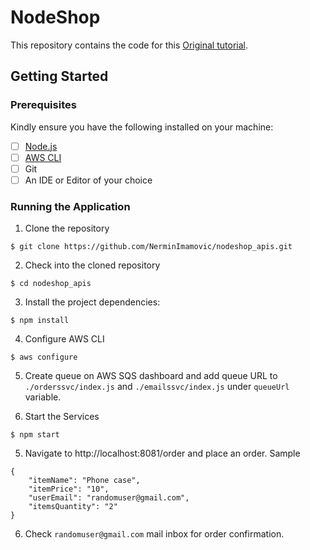 # NodeShop

This repository contains the code for this [Original tutorial](https://stackabuse.com/message-queueing-in-node-js-with-aws-sqs/).

## Getting Started

### Prerequisites

Kindly ensure you have the following installed on your machine:

- [ ] [Node.js](https://nodejs.org/en/)
- [ ] [AWS CLI](https://docs.aws.amazon.com/cli/latest/userguide/install-cliv2.html)
- [ ] Git
- [ ] An IDE or Editor of your choice

### Running the Application

1. Clone the repository
```
$ git clone https://github.com/NerminImamovic/nodeshop_apis.git
```

2. Check into the cloned repository
```
$ cd nodeshop_apis
```

3. Install the project dependencies:
```
$ npm install
```

4. Configure AWS CLI
```
$ aws configure
```

5. Create queue on AWS SQS dashboard and add queue URL to `./orderssvc/index.js` and `./emailssvc/index.js` under `queueUrl` variable.

4. Start the Services

```
$ npm start
```

5. Navigate to http://localhost:8081/order and place an order. Sample

```
{
	"itemName": "Phone case",
	"itemPrice": "10",
	"userEmail": "randomuser@gmail.com",
	"itemsQuantity": "2"
}
```

6. Check `randomuser@gmail.com` mail inbox for order confirmation.
